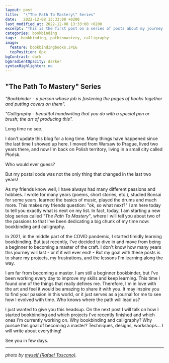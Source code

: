 ```yaml
---
layout: post
title:  "\"The Path To Mastery\" Series"
date:   2022-12-08 13:33:00 +0200
last_modified_at: 2022-12-08 13:33:00 +0200
excerpt: "This is the first post on a series of posts about my journey - as a beginner - trying to become a master bookbinder."
categories: bookbinding
tags:  bookbinding, pathtomastery, calligraphy
image:
  feature: bookbindingbooks.JPEG
  topPosition: 0px
bgContrast: dark
bgGradientOpacity: darker
syntaxHighlighter: no
---
```


## "The Path To Mastery" Series

_"Bookbinder - a person whose job is fastening the pages of books together and putting covers on them"._

_"Calligraphy - beautiful handwriting that you do with a special pen or brush; the art of producing this"._

Long time no see.

I don't update this blog for a long time. Many things have happened since the last time I showed up here. I moved from Warsaw to Prague, lived two years there, and now I'm back on Polish territory, living in a small city called Płońsk.

Who would ever guess?

But my postal code was not the only thing that changed in the last two years! 

As my friends know well, I have always had many different passions and hobbies. I wrote for many years (poems, short stories, etc.), studied Bonsai for some years, learned the basics of music, played the drums and much more. This makes my friends question: "ok, so what next?"
I am here today to tell you exactly what is next on my list. In fact, today, I am starting a new blog series called _"The Path To Mastery"_, where I will tell you about two of the passions to that I've been dedicating a big chunk of my time now: bookbinding and calligraphy.

In 2021, in the middle part of the COVID pandemic, I started timidly learning bookbinding. But just recently, I've decided to dive in and move from being a beginner to becoming a master of the craft. I don't know how many years this journey will last - or if it will ever end! - But my goal with these posts is to share my projects, my frustrations, and the lessons I'm learning along the way. 

I am far from becoming a master. I am still a beginner bookbinder, but I've been working every day to improve my skills and keep learning. This time I found one of the things that really defines me. Therefore, I'm in love with the art and feel it would be amazing to share it with you. It may inspire you to find your passion in this world, or it just serves as a journal for me to see how I evolved with time. Who knows where the path will lead us?

I just wanted to give you this headsup. On the next post I will talk on how I started bookbinding and which projects I've recently finished and which ones I'm currently working on. Why bookbinding and calligraphy? Why pursue this goal of becoming a master? Techniques, designs, workshops... I will write about everything!

See you in few days.

***
<i>photo by <a href="http://otoscano.com" target="_blank">myself (Rafael Toscano)</a>.</i>